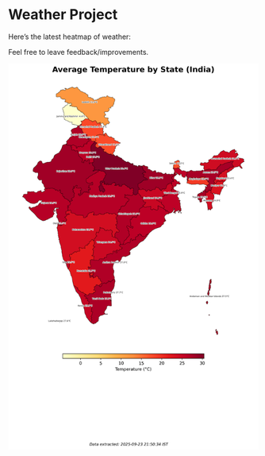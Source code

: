 # Weather Project

Here’s the latest heatmap of weather:

Feel free to leave feedback/improvements.

![India Heatmap](docs/assets/india_heatmap.png?v=D2C8D4)
